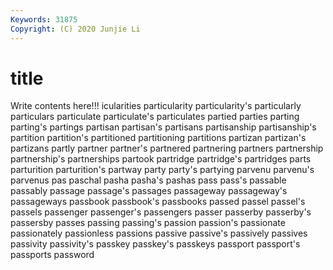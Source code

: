 ```yaml
---
Keywords: 31875
Copyright: (C) 2020 Junjie Li
---
```


# title

Write contents here!!!
icularities 
particularity 
particularity's 
particularly 
particulars 
particulate 
particulate's
particulates 
partied 
parties 
parting 
parting's 
partings 
partisan 
partisan's 
partisans 
partisanship
partisanship's 
partition 
partition's 
partitioned 
partitioning 
partitions 
partizan 
partizan's 
partizans 
partly
partner 
partner's 
partnered 
partnering 
partners 
partnership 
partnership's 
partnerships 
partook 
partridge
partridge's 
partridges 
parts 
parturition 
parturition's 
partway 
party 
party's 
partying 
parvenu
parvenu's 
parvenus 
pas 
paschal 
pasha 
pasha's 
pashas 
pass 
pass's 
passable
passably 
passage 
passage's 
passages 
passageway 
passageway's 
passageways 
passbook 
passbook's 
passbooks
passed 
passel 
passel's 
passels 
passenger 
passenger's 
passengers 
passer 
passerby 
passerby's
passersby 
passes 
passing 
passing's 
passion 
passion's 
passionate 
passionately 
passionless 
passions
passive 
passive's 
passively 
passives 
passivity 
passivity's 
passkey 
passkey's 
passkeys 
passport
passport's 
passports 
password 
